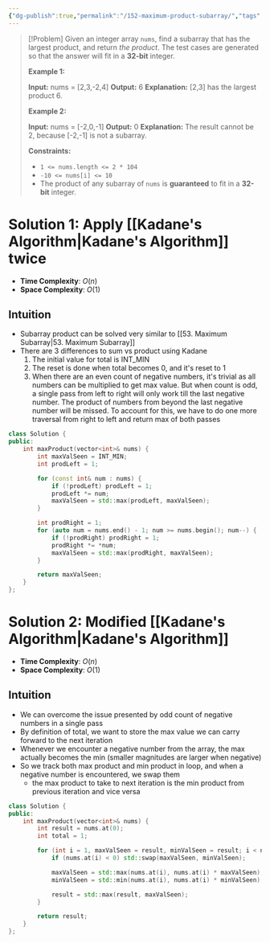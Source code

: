 ```yaml
---
{"dg-publish":true,"permalink":"/152-maximum-product-subarray/","tags":["kadane","subarray"]}
---
```


>[!Problem]
>Given an integer array `nums`, find a subarray that has the largest product, and return _the product_.
> The test cases are generated so that the answer will fit in a **32-bit** integer.
> 
> **Example 1:**
> 
> **Input:** nums = [2,3,-2,4]
> **Output:** 6
> **Explanation:** [2,3] has the largest product 6.
> 
> **Example 2:**
> 
> **Input:** nums = [-2,0,-1]
> **Output:** 0
> **Explanation:** The result cannot be 2, because [-2,-1] is not a subarray.
> 
> **Constraints:**
> 
> - `1 <= nums.length <= 2 * 104`
> - `-10 <= nums[i] <= 10`
> - The product of any subarray of `nums` is **guaranteed** to fit in a **32-bit** integer.

# Solution 1: Apply [[Kadane's Algorithm\|Kadane's Algorithm]] twice
- **Time Complexity**: $O(n)$
- **Space Complexity**: $O(1)$

## Intuition
- Subarray product can be solved very similar to [[53. Maximum Subarray\|53. Maximum Subarray]]
- There are 3 differences to sum vs product using Kadane
	1. The initial value for total is INT_MIN
	2. The reset is done when total becomes $0$, and it's reset to $1$
	3. When there are an even count of negative numbers, it's trivial as all numbers can be multiplied to get max value. But when count is odd, a single pass from left to right will only work till the last negative number. The product of numbers  from beyond the last negative number will be missed. To account for this, we have to do one more traversal from right to left and return max of both passes

```cpp
class Solution {
public:
    int maxProduct(vector<int>& nums) {
        int maxValSeen = INT_MIN;
        int prodLeft = 1;

        for (const int& num : nums) {
            if (!prodLeft) prodLeft = 1;
            prodLeft *= num;
            maxValSeen = std::max(prodLeft, maxValSeen);
        }

        int prodRight = 1;
        for (auto num = nums.end() - 1; num >= nums.begin(); num--) {
            if (!prodRight) prodRight = 1;
            prodRight *= *num;
            maxValSeen = std::max(prodRight, maxValSeen);
        }

        return maxValSeen;
    }
};
```

# Solution 2: Modified [[Kadane's Algorithm\|Kadane's Algorithm]]
- **Time Complexity**: $O(n)$
- **Space Complexity**: $O(1)$

## Intuition
- We can overcome the issue presented by odd count of negative numbers in a single pass
- By definition of total, we want to store the max value we can carry forward to the next iteration
- Whenever we encounter a negative number from the array, the max actually becomes the min (smaller magnitudes are larger when negative)
- So we track both max product and min product in loop, and when a negative number is encountered, we swap them
	- the max product to take to next iteration is the min product from previous iteration and vice versa

```cpp
class Solution {
public:
    int maxProduct(vector<int>& nums) {
        int result = nums.at(0);
        int total = 1;

        for (int i = 1, maxValSeen = result, minValSeen = result; i < nums.size(); i++) {
            if (nums.at(i) < 0) std::swap(maxValSeen, minValSeen);

            maxValSeen = std::max(nums.at(i), nums.at(i) * maxValSeen);
            minValSeen = std::min(nums.at(i), nums.at(i) * minValSeen);

            result = std::max(result, maxValSeen);
        }

        return result;
    }
};
```